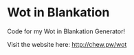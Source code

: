 # Wot in Blankation

Code for my Wot in Blankation Generator!

Visit the website here: http://chew.pw/wot

